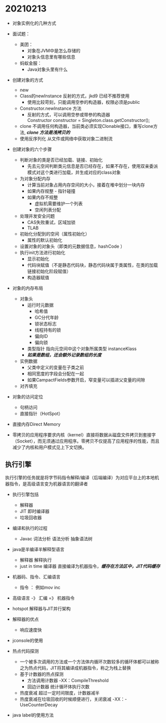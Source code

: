 # 20210213

+ 对象实例化的几种方式
+ 面试题：
    + 美团：
        + 对象在JVM中是怎么存储的
        + 对象头信息里有哪些信息
    + 蚂蚁金服：
        + Java对象头里有什么
+ 创建对象的方式
    + new
    + Class的newInstance 反射的方式，jkd9 已经不推荐使用
        + 使用比较苛刻，只能调用空参的构造器，权限必须是public
    + Constructor.newInstance 方法
        + 反射的方式，可以调用空参或带参的构造器<br>
            Constructor<Singleton> constructor = Singleton.class.getConstructor();
    + clone  不调用任何构造器，当前类必须实现Clonable接口，重写clone方法,
    ***clone 方法是浅拷贝的***
    + 使用反序列化 从文件或网络中获取对象二进制流

+ 创建对象的六个步骤
    + 判断对象的类是否已经加载、链接、初始化
        + 先去元空间判断类元信息是否已经存在，如果不存在，使用双亲委派模式对这个类进行加载，并生成对应的class对象
    + 为对象分配内存
        + 计算当前对象占用内存空间的大小，接着在堆中划分一块内存
        + 如果内存规整 - 指针碰撞
        + 如果内存不规整
            + 虚拟机需要维护一个列表
            + 空闲列表分配
    + 处理并发安全问题
        + CAS失败重试，区域加锁
        + TLAB
    + 初始化分配到的空间（属性初始化）
        + 属性的默认初始化
    + 设置对象的对象头（即类的元数据信息，hashCode ）
    + 执行init方法进行初始化
        + 显示初始化
        + 代码块赋值（不是静态代码块，静态代码块属于类属性，在类的加载链接初始化阶段赋值）
        + 构造器赋值 
+ 对象的内存布局
    + 对象头
        + 运行时元数据
            + 哈希值
            + GC分代年龄
            + 锁状态标志
            + 线程持有的锁
            + 偏向ID
            + 偏向锁
        + 类型指针 指向元空间中这个对象所属类型 instanceKlass
        + ***如果是数组，还会额外记录数组的长度***
    + 实例数据
        + 父类中定义的变量在子类之前
        + 相同宽度的字段会分配在一起
        + 如果CampactFields参数开启，窄变量可以插进父变量的间隙
    + 对齐填充

+ 对象的访问定位
    + 句柄访问
    + 直接指针（HotSpot）

+ 直接内存Direct Memory
+ 零拷贝的应用程序要求内核（kernel）直接将数据从磁盘文件拷贝到套接字（Socket），而无须通过应用程序。零拷贝不仅提高了应用程序的性能，而且减少了内核和用户模式见上下文切换。  

## 执行引擎
执行引擎的任务就是将字节码指令解释/编译（后端编译）为对应平台上的本地机器指令，是高级语言变为机器语言的翻译者
+ 执行引擎包括
    + 解释器
    + JIT 即时编译器
    + 垃圾回收器

+ 编译和执行的过程
    + Javac 词法分析 语法分析 抽象语法树
+ java是半编译半解释型语言
    + 解释器 解释执行
    + just in time 编译器 直接编译为机器指令，***缓存在方法区中，JIT代码缓存***
+ 机器码、指令、汇编语言
    + 指令 ： 例如mov inc
+ 高级语言 -》 汇编 =》 机器指令
+ hotspot 解释器与JIT并行架构
+ 解释器的优点
    + 响应速度快
+ jconsole的使用
+ 热点代码探测
    + 一个被多次调用的方法或一个方法体内循环次数较多的循环体都可以被称之为热点代码，JIT将其编译成机器指令，称之为栈上替换
    + 基于计数器的热点探测
        + 方法调用计数器 -XX：CompileThreshold
        + 回边计数器 统计循环体执行次数
    + 热度衰减 超过一定时间限度，计数器减半
    + 热度衰减在垃圾回收的时候顺便进行，关闭衰减 -XX：-UseCounterDecay

+ java label的使用方法